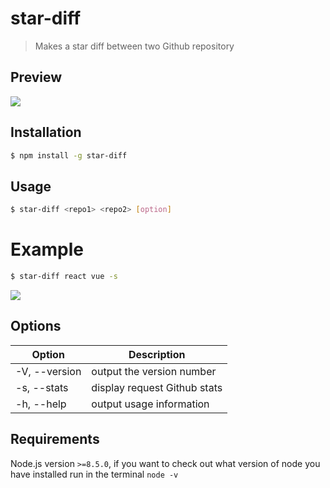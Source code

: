 # star-diff
> Makes a star diff between two Github repository

## Preview
![](https://i.imgur.com/yDmkUiA.png)

## Installation
```bash
$ npm install -g star-diff
```

## Usage

```bash
$ star-diff <repo1> <repo2> [option]
```
# Example
```bash
$ star-diff react vue -s
```
![](https://i.imgur.com/RGaI3a2.png)

## Options
<table>
    <thead>
        <tr>
            <th>Option</th>
            <th>Description</th>
        </tr>
    </thead>
    <tbody>
        <tbody>
            <tr>
                <td>-V, --version</td>
                <td>output the version number</td>
            </tr>
             <tr>
                <td>-s, --stats</td>
                <td>display request Github stats</td>
            </tr>
             <tr>
                <td>-h, --help</td>
                <td>output usage information</td>
            </tr>
        </tbody>
    </tbody>
</table>

## Requirements
Node.js version `>=8.5.0`, if you want to check out what version of node you have installed run in the terminal `node -v`